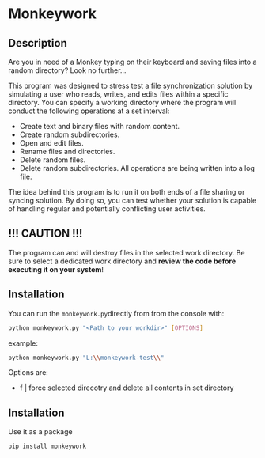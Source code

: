 # Monkeywork

## Description

Are you in need of a Monkey typing on their keyboard and saving files into a random directory? Look no further…

This program was designed to stress test a file synchronization solution by simulating a user who reads, writes, and edits files within a specific directory.
You can specify a working directory where the program will conduct the following operations at a set interval:
-	Create text and binary files with random content.
-	Create random subdirectories.
-	Open and edit files.
-	Rename files and directories.
-	Delete random files.
-	Delete random subdirectories.
All operations are being written into a log file.

The idea behind this program is to run it on both ends of a file sharing or syncing solution. By doing so, you can test whether your solution is capable of handling regular and potentially conflicting user activities.

## !!! CAUTION !!!

The program can and will destroy files in the selected work directory. Be sure to select a dedicated work directory and **review the code before executing it on your system**!

## Installation

You can run the `monkeywork.py`directly from from the console with:

```bash
python monkeywork.py "<Path to your workdir>" [OPTIONS]
```

example:
```bash
python monkeywork.py "L:\\monkeywork-test\\"
```

Options are:
- f | force selected direcotry and delete all contents in set directory

## Installation

Use it as a package

```bash
pip install monkeywork
```